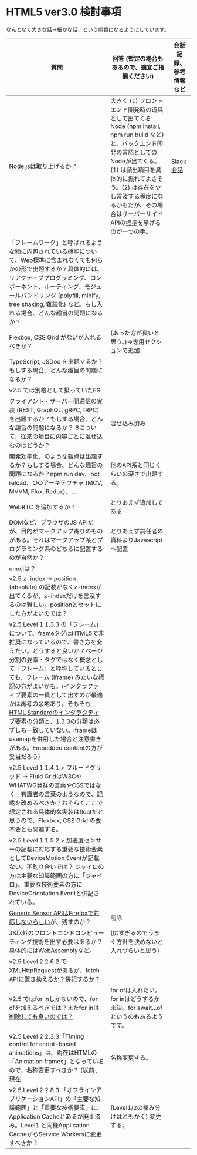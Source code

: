 # HTML5 ver3.0 検討事項
なんとなく大きな話→細かな話、という順番になるようにしています。

| 質問                                                                                                                                                                                                                                                                                                                                                                                                                                                                                                                                                                 | 回答 (暫定の場合もあるので、適宜ご指摘ください)                                                                                                                                                                                                                                                                                                                      | 会話記録、参考情報など                                                                                                             |
| -------------------------------------------------------------------------------------------------------------------------------------------------------------------------------------------------------------------------------------------------------------------------------------------------------------------------------------------------------------------------------------------------------------------------------------------------------------------------------------------------------------------------------------------------------------------- | -------------------------------------------------------------------------------------------------------------------------------------------------------------------------------------------------------------------------------------------------------------------------------------------------------------------------------------------------------------------- | ---------------------------------------------------------------------------------------------------------------------------------- |
| Node.jsは取り上げるか？                                                                                                                                                                                                                                                                                                                                                                                                                                                                                                                                              | 大きく (1) フロントエンド開発時の道具として出てくるNode (npm install, npm run build など) と、バックエンド開発の言語としてのNodeが出てくる。(1) は頻出項目を具体的に振れてよさそう。(2) は存在を少し言及する程度になるかもだが、その場合はサーバーサイドAPIの[標準](https://linucopennetwork.slack.com/archives/C065SKNN199/p1738557974924929)を挙げるのが一つの手。 | [Slack会話](https://linucopennetwork.slack.com/archives/C065SKNN199/p1708433141528049?thread_ts=1708430410.442929&cid=C065SKNN199) |
| 「フレームワーク」と呼ばれるような物に内包されている機能について、Web標準に含まれなくても何らかの形で出題するか？具体的には、リアクティブプログラミング、コンポーネント、ルーティング、モジュールバンドリング (polyfill, minify, tree shaking, 難読化) など。もし入れる場合、どんな趣旨の問題になるか？                                                                                                                                                                                                                                                              |                                                                                                                                                                                                                                                                                                                                                                      |                                                                                                                                    |
| Flexbox, CSS Grid がないが入れるべきか？                                                                                                                                                                                                                                                                                                                                                                                                                                                                                                                             | (あった方が良いと思う。)→専用セクションで追加                                                                                                                                                                                                                                                                                                                                             |                                                                                                                                    |
| TypeScript, JSDoc を出題するか？もしする場合、どんな趣旨の問題になるか？                                                                                                                                                                                                                                                                                                                                                                                                                                                                                             |                                                                                                                                                                                                                                                                                                                                                                      |                                                                                                                                    |
| v2.5 では別格として扱っていたES                                                                                                                                                                                                                                                                                                                                                                  |                                                                                                                                    |
| クライアント・サーバー間通信の実装 (REST, GraphQL, gRPC, tRPC) を出題するか？もしする場合、どんな趣旨の問題になるか？                 6について、従来の項目に内容ごとに混ぜ込むのはどうか？                                                                                                                                                                                                                                                                                                                                                                                                                                                                                 | 混ぜ込み済み                                                                                                                                                                                                                                                                                                                                                                                                                                  |                                                                                                                                                                                                                                                                                                                                                                      |                                                                                                                                    |
| 開発効率化、のような観点は出題するか？もしする場合、どんな趣旨の問題になるか？npm run dev、hot reload、○○アーキテクチャ (MCV, MVVM, Flux, Redux)、...                                                                                                                                                                                                                                                                                                                                                                                                                | 他のAPI系と同じくらいの深さで出題する。                                                                                                                                                                                                                                                                                                                              |                                                                                                                                    |
| WebRTC を追加するか？                                                                                                                                                                                                                                                                                                                                                                                                                                                                                                                                                | とりあえず追加してある                                                                                                                                                                                                                                                                                                                                                                     |                                                                                                                                    |
| DOMなど、ブラウザのJS APIだが、目的がマークアップ寄りのものがある。それはマークアップ系とプログラミング系のどちらに配置するのが自然か？                                                                                                                                                                                                                                                                                                                                                                                                                              | とりあえず前任者の資料よりJavascriptへ配置                                                                                                                                                                                                                                                                                                                                                                     |                                                                                                                                    |
| emojiは？                                                                                                                                                                                                                                                                                                                                                                                                                                                                                                                                                            |                                                                                                                                                                                                                                                                                                                                                                      |                                                                                                                                    |
| v2.5 z-index → position (absolute) の記載がなくz-indexが出てくるが、z-indexだけを言及するのは難しい。positionとセットにした方がよいのでは？                                                                                                                                                                                                                                                                                                                                                                                                                          |                                                                                                                                                                                                                                                                                                                                                                      |                                                                                                                                    |
| v2.5 Level 1 1.3.3 の「フレーム」について、frameタグはHTML5で非推奨になっているので、書き方を変えたい。どうすると良いか？ページ分割の要素・タグではなく概念として「フレーム」と呼称しているとしても、フレーム (iframe) みたいな標記の方がよいかも。(インタラクティブ要素の一員として出すのが最適かは再考の余地あり。そもそも[HTML Standardのインタラクティブ要素の分類](https://html.spec.whatwg.org/multipage/dom.html#interactive-content)と、1.3.3の分類は必ずしも一致していない。iframeはusemapを併用した場合と注意書きがある。Embedded contentの方が妥当だろう) |                                                                                                                                                                                                                                                                                                                                                                      |                                                                                                                                    |
| v2.5 Level 1 1.4.1 > フルードグリッド → Fluid GridはW3CやWHATWG発祥の言葉やCSSではなく[一有識者の言葉のようなので]( https://ebisu.com/note/grid-system-and-css-grid/)、記載を改めるべきか？おそらくここで想定される具体的な実装はfloatだと思うので、Flexbox, CSS Grid の要不要とも関連する。                                                                                                                                                                                                                                                                         |                                                                                                                                                                                                                                                                                                                                                                      |                                                                                                                                    |
| v2.5 Level 1 1.5.2 > 加速度センサーの記載に対応する重要な技術要素としてDeviceMotion Eventが記載ない。不釣り合いでは？ ジャイロの方は主要な知識範囲の方に「ジャイロ」、重要な技術要素の方にDeviceOrientation Eventと併記されている。                                                                                                                                                                                                                                                                                                                                  |                                                                                                                                                                                                                                                                                                                                                                      |                                                                                                                                    |
| [Generic Sensor APIはFirefoxで対応しないらしい](https://qiita.com/rana_kualu/items/8803f02c72a54f366f2a)が、残すのか？                                                                                                                                                                                                                                                                                                                                                                                                                                               | 削除                                                                                                                                                                                                                                                                                                                                                                     |                                                                                                                                    |
| JS以外のフロントエンドコンピューティング技術を出す必要はあるか？具体的にはWebAssemblyなど。                                                                                                                                                                                                                                                                                                                                                                                                                                                                          | (広すぎるのでうまく方針を決めないと入れづらいと思う)                                                                                                                                                                                                                                                                                                                 |                                                                                                                                    |
| v2.5 Level 2 2.6.2 でXMLHttpRequestがあるが、fetch APIに置き換えるか？併記するか？                                                                                                                                                                                                                                                                                                                                                                                                                                                                                   |                                                                                                                                                                                                                                                                                                                                                                      |                                                                                                                                    |
| v2.5 ではfor inしかないので、for ofを加えるべきでは？またfor inは[削除しても良いのでは？](https://developer.mozilla.org/ja/docs/Web/JavaScript/Reference/Statements/for...in#%E9%85%8D%E5%88%97%E3%81%AE%E7%B9%B0%E3%82%8A%E8%BF%94%E3%81%97%E3%81%A8_for...in)                                                                                                                                                                                                                                                                                                      | for ofは入れたい。for inはどうするか未決。for await...ofというのもあるようです。                                                                                                                                                                                                                                                                                                                             |                                                                                                                                    |
| v2.5 Level 2 2.3.3「Timing control for script-based animations」は、現在はHTMLの「Animation frames」となっているので、名称変更すべきか？ ([以前](https://www.w3.org/TR/animation-timing/) , [現在](https://html.spec.whatwg.org/multipage/imagebitmap-and-animations.html#animation-frames)                                                                                                                                                                                                                                                                          | 名称変更する。                                                                                                                                                                                                                                                                                                                                                       |                                                                                                                                    |
| v2.5 Level 2 2.8.3 「オフラインアプリケーションAPI」の「主要な知識範囲」と「重要な技術要素」に、Application Cacheとあるが廃止済み。Level1 と同様Application CacheからService Workersに変更すべきか？                                                                                                                                                                                                                                                                                                                                                                 | (Level1/2の棲み分けはともかく) 変更する。                                                                                                                                                                                                                                                                                                                            |                                                                                                                                    |
